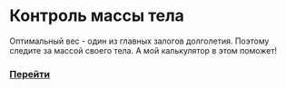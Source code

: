 # Контроль массы тела 
Оптимальный вес - один из главных залогов долголетия. Поэтому следите за массой своего тела. А мой калькулятор в этом поможет!

### [Перейти](https://faynco.github.io/wctrl/)

